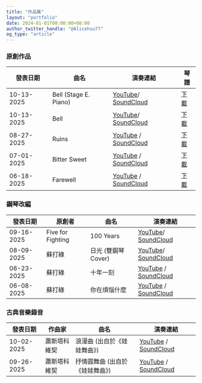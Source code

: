 ```yaml
---
title: "作品集"
layout: "portfolio"
date: 2024-01-01T00:00:00+08:00
author_twitter_handle: "@Alicehsu77" 
og_type: "article"
---
```


### 原創作品
| 發表日期 | 曲名                 | 演奏連結                 | 琴譜 |
|----------------|------------------------|-----------------------------|-------|
| 10-13-2025   | Bell (Stage E. Piano)         | [YouTube](https://youtu.be/3qoF04GK2zI)/ [SoundCloud](https://soundcloud.com/alice_h_hsu/alice-hsu-bell-stage-e-piano-original-piano-composition)         | [下載](/pdf/Bell.pdf)   |
| 10-13-2025   | Bell         | [YouTube](https://youtu.be/Z4o3uY5C2EI)/ [SoundCloud](https://soundcloud.com/alice_h_hsu/alice-hsu-bell-original-piano-composition)         | [下載](/pdf/Bell.pdf)   |
| 08-27-2025   | Ruins         | [YouTube](https://youtu.be/RsftgIKy3LM ) / [SoundCloud](https://on.soundcloud.com/USjfFvWS2FYXasseaL)         | [下載](/pdf/Ruins.pdf)  |
| 07-01-2025   | Bitter Sweet  | [YouTube](https://youtu.be/iFkaTUgE1PE) / [SoundCloud](https://on.soundcloud.com/EUAzsPntLhmjrm2gCZ)    | [下載](/pdf/Bitter%20Sweet.pdf)   |
| 06-18-2025   | Farewell      | [YouTube](https://youtu.be/Rx4R5YYzuEg) / [SoundCloud](https://on.soundcloud.com/KXcNYTUocrhkzbLj8z)        | [下載](/pdf/Farewell.pdf)  |

### 鋼琴改編
| 發表日期 | 原創者                  | 曲名                 | 演奏連結 |
|----------------|------------------------|-----------------------------|-------|
| 09-16-2025   | Five for Fighting         | 100 Years         | [YouTube](https://youtu.be/a4PW3n9SA8A)/ [SoundCloud](https://on.soundcloud.com/Yfra4kwTA3Di3PShph)  |
| 08-09-2025   | 蘇打綠        | 日光 (雙鋼琴Cover)        |  [YouTube](https://youtu.be/sNEwXQAIC3A )/ [SoundCloud](https://on.soundcloud.com/jZC8DiKaGManSVUAcP)   |
| 06-23-2025   | 蘇打綠  | 十年一刻    | [YouTube](https://youtu.be/FShd3-4umQI) / [SoundCloud](https://on.soundcloud.com/Gx5LJzRlXnUtvylvmr)   |
| 06-08-2025   | 蘇打綠      | 你在煩惱什麼  | [YouTube](https://youtu.be/JpLZL5CxitI) / [SoundCloud](https://on.soundcloud.com/bI4zUMFiUCqAYPNEDc)   |

### 古典音樂錄音
| 發表日期 | 作曲家                  | 曲名                 | 演奏連結 |
|----------------|------------------------|-----------------------------|-------|
| 10-02-2025   | 蕭斯塔科維契  |浪漫曲 (出自於《娃娃舞曲》)    | [YouTube](https://youtu.be/1hjkNCefsao) / [SoundCloud](https://on.soundcloud.com/V3xWwHzUic6wuWIH0a)   |
| 09-26-2025   | 蕭斯塔科維契      | 抒情圓舞曲 (出自於《娃娃舞曲》)  | [YouTube](https://youtu.be/PujmjvfiSsE) / [SoundCloud](https://on.soundcloud.com/VXtjg68HfjPNB3lIGJ)   |
